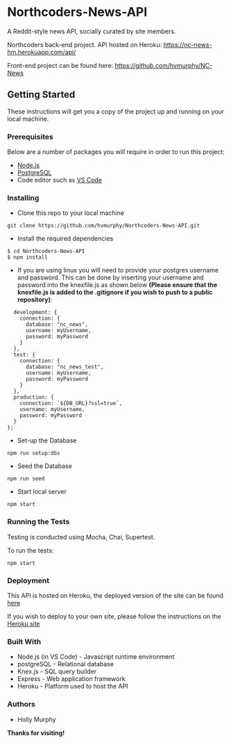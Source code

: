 # Northcoders-News-API

A Reddit-style news API, socially curated by site members.

Northcoders back-end project. API hosted on Heroku: https://nc-news-hm.herokuapp.com/api/

Front-end project can be found here: https://github.com/hvmurphy/NC-News

## Getting Started
These instructions will get you a copy of the project up and running on your local machine.

### Prerequisites
Below are a number of packages you will require in order to run this project:

- [Node.js](https://nodejs.org/en/)
- [PostgreSQL](https://www.postgresql.org/)
- Code editor such as [VS Code](https://code.visualstudio.com/)

### Installing

- Clone this repo to your local machine 
```
git clone https://github.com/hvmurphy/Northcoders-News-API.git
```
- Install the required dependencies
``` 
$ cd Northcoders-News-API
$ npm install
```
- If you are using linux you will need to provide your postgres username and password.  This can be done by inserting  your username and password into the knexfile.js as shown below **(Please ensure that the knexfile.js is added to the .gitignore if you wish to push to a public repository)**:

```  const customConfig = {
  development: {
    connection: {
      database: "nc_news",
      username: myUsername,
      password: myPassword
    }
  },
  test: {
    connection: {
      database: "nc_news_test",
      username: myUsername,
      password: myPassword
    }
  },
  production: {
    connection: `${DB_URL}?ssl=true`,
    username: myUsername,
    password: myPassword
  }
};     
```

- Set-up the Database
```
npm run setup:dbs
```
- Seed the Database
```
npm run seed
```
- Start local server
```
npm start
```

### Running the Tests
Testing is conducted using Mocha, Chai, Supertest.

To run the tests:
```
npm start
```

### Deployment

This API is hosted on Heroku, the deployed version of the site can be found [here](https://nc-news-hm.herokuapp.com/api/)

If you wish to deploy to your own site, please follow the instructions on the [Heroku site](https://devcenter.heroku.com/categories/deployment)

### Built With
- Node.js (in VS Code) - Javascript runtime environment
- postgreSQL - Relational database
- Knex.js - SQL query builder
- Express - Web application framework
- Heroku - Platform used to host the API

### Authors
- Holly Murphy 

**Thanks for visiting!**
